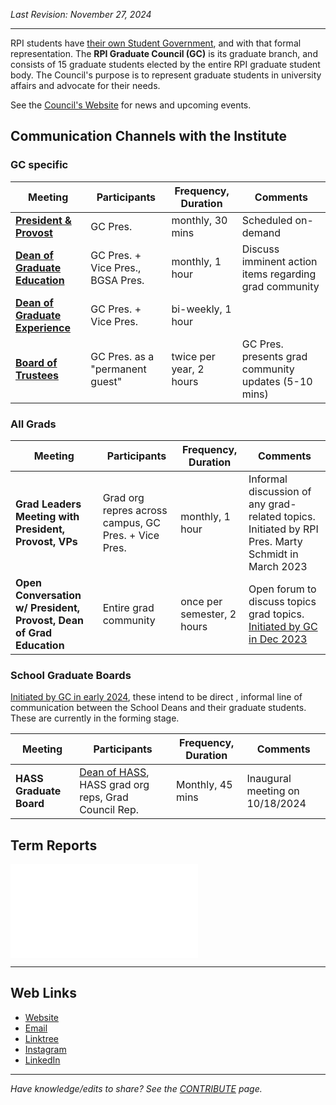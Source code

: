 
_Last Revision: November 27, 2024_

---

RPI students have [their own Student Government](https://sites.google.com/view/rpistugov/home), and with that formal representation. The **RPI Graduate Council (GC)** is its graduate branch, and consists of 15 graduate students elected by the entire RPI graduate student body. The Council's purpose is to represent graduate students in university affairs and advocate for their needs.

See the [Council's Website](https://sites.google.com/view/rpistugov/graduate-council) for news and upcoming events.

## Communication Channels with the Institute
### GC specific

| **Meeting**                                                                                 | **Participants**                  | **Frequency, Duration** | **Comments**                                           |
| ------------------------------------------------------------------------------------------- | --------------------------------- | ----------------------- | ------------------------------------------------------ |
| [**President & Provost**](Important%20Offices.md##Important%20People%20on%20Campus)         | GC Pres.                          | monthly,  30 mins       | Scheduled on-demand                                    |
| [**Dean of Graduate Education**](Important%20Offices.md##Important%20People%20on%20Campus)  | GC Pres. + Vice Pres., BGSA Pres. | monthly, 1 hour         | Discuss imminent action items regarding grad community |
| [**Dean of Graduate Experience**](Important%20Offices.md##Important%20People%20on%20Campus) | GC Pres. + Vice Pres.             | bi-weekly, 1 hour       |                                                        |
| [**Board of Trustees**](Important%20Offices.md##Important%20People%20on%20Campus)           | GC Pres. as a "permanent guest"   | twice per year, 2 hours | GC Pres. presents grad community updates (5-10 mins)   |

### All Grads

| **Meeting**                                                         | **Participants**                                     | **Frequency, Duration**    | **Comments**                                                                                                                                                                                     |
| ------------------------------------------------------------------- | ---------------------------------------------------- | -------------------------- | ------------------------------------------------------------------------------------------------------------------------------------------------------------------------------------------------ |
| **Grad Leaders Meeting with President, Provost, VPs**               | Grad org repres across campus, GC Pres. + Vice Pres. | monthly, 1 hour            | Informal discussion of any grad-related topics. Initiated by RPI Pres. Marty Schmidt in March 2023                                                                                               |
| **Open Conversation w/ President, Provost, Dean of Grad Education** | Entire grad community                                | once per semester, 2 hours | Open forum to discuss topics grad topics. [Initiated by GC in Dec 2023](../../_assets/Graduate%20Council%20-%20A/Graduate%20Council%202023-24%20Term%20Report%20-%20Compressed_27.5.pdf#page=17) |

###  School Graduate Boards
[Initiated by GC in early 2024](../../_assets/Graduate%20Council%20-%20A/Graduate%20Council%202023-24%20Term%20Report%20-%20Compressed_27.5.pdf#page=13), these intend to be direct , informal line of communication between the School Deans and their graduate students. These are currently in the forming stage.

| **Meeting**             | **Participants**                                                                                                                                                                | **Frequency, Duration** | **Comments**                    |
| ----------------------- | ------------------------------------------------------------------------------------------------------------------------------------------------------------------------------- | ----------------------- | ------------------------------- |
| **HASS Graduate Board** | [Dean of HASS](https://news.rpi.edu/2024/07/29/william-gibbons-leading-music-scholar-joins-rpi-dean-humanities-arts-and-social-sciences), HASS grad org reps, Grad Council Rep. | Monthly, 45 mins        | Inaugural meeting on 10/18/2024 |

## Term Reports
![Graduate Council 2023-24 Term Report](../../_assets/Graduate%20Council%20-%20A/Graduate%20Council%202023-24%20Term%20Report%20-%20Compressed_27.5.pdf)

---
## Web Links
- [Website](https://sites.google.com/view/rpistugov/graduate-council)
- [Email](mailto:grad-council@rpi.edu)
- [Linktree](https://linktr.ee/rpi.graduate.council)
- [Instagram](https://www.instagram.com/rpi.graduate.council/)
- [LinkedIn](https://www.linkedin.com/company/rpi-graduate-council/)


---
_Have knowledge/edits to share? See the [CONTRIBUTE](../../CONTRIBUTE.md) page._